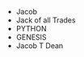 - Jacob 
- Jack of all Trades
- PYTHON
- GENESIS
- Jacob T Dean

<!---
salsheraz/salsheraz is a ✨ special ✨ repository because its `README.md` (this file) appears on your GitHub profile.
You can click the Preview link to take a look at your changes.
--->

